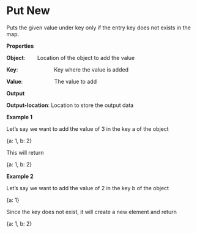 # Put New

Puts the given value under key only if the entry key does not exists in the map.

 **Properties**
 

**Object**:                   Location of the object to add the value

**Key**:                        Key where the value is added

**Value**:                     The value to add

 **Output**
 

**Output-location**: Location to store the output data

**Example 1**

Let’s say we want to add the value of 3 in the key a of the object

{a: 1, b: 2}

This will return

{a: 1, b: 2}

**Example 2**

Let’s say we want to add the value of 2 in the key b of the object

{a: 1}

Since the key does not exist, it will create a new element and return

{a: 1, b: 2}